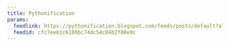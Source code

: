 ```yaml
---
title: Pythonification
params:
  feedlink: https://pythonification.blogspot.com/feeds/posts/default?alt=rss
  feedid: cfc7eeb1c6180bc74dc54c84b2f08e9c
---
```

